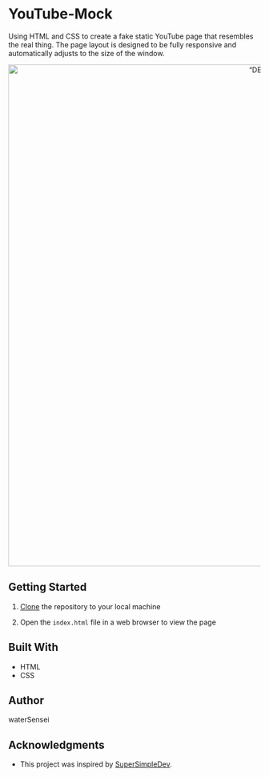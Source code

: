 # YouTube-Mock

Using HTML and CSS to create a fake static YouTube page that resembles the real thing. The page layout is designed to be fully responsive and automatically adjusts to the size of the window.

<p align="center">
<!--   <img src="/README/overview.png" alt= “Overview” width="800" > -->
  <img src="/README/DEMO.gif" alt= “DEMO” width="1000" >
</p>

## Getting Started

1. [Clone](https://github.com/waterSensei/YouTube-Mock.git "YouTube-Mock") the repository to your local machine

2. Open the `index.html` file in a web browser to view the page

## Built With

- HTML
- CSS

## Author

waterSensei

## Acknowledgments

- This project was inspired by [SuperSimpleDev](https://www.youtube.com/watch?v=G3e-cpL7ofc&t=11773s&ab_channel=SuperSimpleDev).
